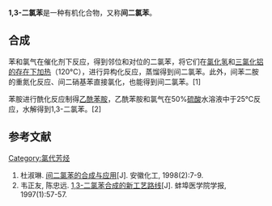 **1,3-二氯苯**是一种有机化合物，又称**间二氯苯**。

## 合成

苯和氯气在催化剂下反应，得到邻位和对位的二氯苯，将它们在[氯化氢](../Page/氯化氢.md "wikilink")和[三氯化铝的存在下加热](https://zh.wikipedia.org/wiki/三氯化铝 "wikilink")（120°C），进行异构化反应，蒸馏得到间二氯苯。此外，间苯二胺的重氮化反应、间二硝基苯直接氯化，也能得到间二氯苯。\[1\]

苯胺进行酰化反应制得[乙酰苯胺](https://zh.wikipedia.org/wiki/乙酰苯胺 "wikilink")，乙酰苯胺和氯气在50%[硫酸](../Page/硫酸.md "wikilink")水溶液中于25°C反应，水解得到1,3-二氯苯。\[2\]

## 参考文献

[Category:氯代芳烃](https://zh.wikipedia.org/wiki/Category:氯代芳烃 "wikilink")

1.  杜淑琳. [间二氯苯的合成与应用](http://www.ixueshu.com/document/95cfa610512597b5318947a18e7f9386.html)\[J\]. 安徽化工, 1998(2):7-9.
2.  韦正友, 陈忠远. [1,3-二氯苯合成的新工艺路线](http://www.ixueshu.com/document/30ba1ecd71064e05318947a18e7f9386.html)\[J\]. 蚌埠医学院学报, 1997(1):57-57.